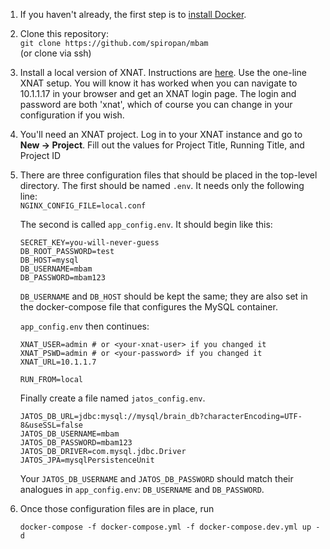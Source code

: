 1. If you haven't already, the first step is to [install Docker](https://docs.docker.com/install/).

2. Clone this repository:  
`git clone https://github.com/spiropan/mbam`  
(or clone via ssh)

3. Install a local version of XNAT.  Instructions are [here](https://wiki.xnat.org/display/XNAT17/Running+XNAT+in+a+Vagrant+Virtual+Machine).  Use the one-line XNAT setup.  You will know it has worked when you can navigate to 10.1.1.17 in your browser and get an XNAT login page.  The login and password are both 'xnat', which of course you can change in your configuration if you wish.

4. You'll need an XNAT project.  Log in to your XNAT instance and go to **New -> Project**.  Fill out the values for Project Title, Running Title, and Project ID

5. There are three configuration files that should be placed in the top-level directory.  The first should be named `.env`.  It needs only the following line:  
`NGINX_CONFIG_FILE=local.conf`

   The second is called `app_config.env`.  It should begin like this:

   ```
   SECRET_KEY=you-will-never-guess
   DB_ROOT_PASSWORD=test
   DB_HOST=mysql
   DB_USERNAME=mbam
   DB_PASSWORD=mbam123
   ```

   `DB_USERNAME` and `DB_HOST` should be kept the same; they are also set in the docker-compose file that configures the MySQL container.

   `app_config.env` then continues:

   ```
   XNAT_USER=admin # or <your-xnat-user> if you changed it
   XNAT_PSWD=admin # or <your-password> if you changed it
   XNAT_URL=10.1.1.7

   RUN_FROM=local
   ```

   Finally create a file named `jatos_config.env`.

   ```
   JATOS_DB_URL=jdbc:mysql://mysql/brain_db?characterEncoding=UTF-8&useSSL=false
   JATOS_DB_USERNAME=mbam
   JATOS_DB_PASSWORD=mbam123
   JATOS_DB_DRIVER=com.mysql.jdbc.Driver
   JATOS_JPA=mysqlPersistenceUnit
   ```

   Your `JATOS_DB_USERNAME` and `JATOS_DB_PASSWORD` should match their analogues in `app_config.env`: `DB_USERNAME` and `DB_PASSWORD`.

6. Once those configuration files are in place, run

   `docker-compose -f docker-compose.yml -f docker-compose.dev.yml up -d`

